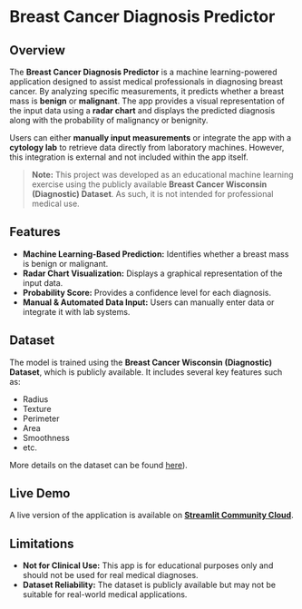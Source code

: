 # Breast Cancer Diagnosis Predictor

## Overview
The **Breast Cancer Diagnosis Predictor** is a machine learning-powered application designed to assist medical professionals in diagnosing breast cancer. By analyzing specific measurements, it predicts whether a breast mass is **benign** or **malignant**. The app provides a visual representation of the input data using a **radar chart** and displays the predicted diagnosis along with the probability of malignancy or benignity.

Users can either **manually input measurements** or integrate the app with a **cytology lab** to retrieve data directly from laboratory machines. However, this integration is external and not included within the app itself.

> **Note:** This project was developed as an educational machine learning exercise using the publicly available **Breast Cancer Wisconsin (Diagnostic) Dataset**. As such, it is not intended for professional medical use.

## Features
- **Machine Learning-Based Prediction:** Identifies whether a breast mass is benign or malignant.
- **Radar Chart Visualization:** Displays a graphical representation of the input data.
- **Probability Score:** Provides a confidence level for each diagnosis.
- **Manual & Automated Data Input:** Users can manually enter data or integrate it with lab systems.

## Dataset
The model is trained using the **Breast Cancer Wisconsin (Diagnostic) Dataset**, which is publicly available. It includes several key features such as:
- Radius
- Texture
- Perimeter
- Area
- Smoothness
- etc.

More details on the dataset can be found [here](https://archive.ics.uci.edu/dataset/17/breast+cancer+wisconsin+diagnostic)).

## Live Demo
A live version of the application is available on **[Streamlit Community Cloud](https://breast-cancer-predictor-vjpdcdsbuuswpstgyuqrda.streamlit.app/)**.

## Limitations
- **Not for Clinical Use:** This app is for educational purposes only and should not be used for real medical diagnoses.
- **Dataset Reliability:** The dataset is publicly available but may not be suitable for real-world medical applications.
